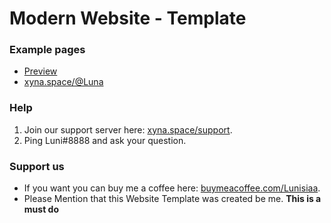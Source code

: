 # Modern Website - Template

### Example pages
- [Preview](https://luna-devv.github.io/Modern-Website/)
- [xyna.space/@Luna](https://xyna.space/@Luna)

### Help
1. Join our support server here: [xyna.space/support](https://xyna.space/support).
2. Ping Luni#8888 and ask your question.

### Support us
- If you want you can buy me a coffee here: [buymeacoffee.com/Lunisiaa](https://buymeacoffee.com/Lunisiaa).
- Please Mention that this Website Template was created be me. **This is a must do**
